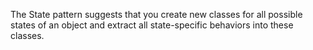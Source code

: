 The State pattern suggests that you create new classes for all possible states of an object and extract all state-specific behaviors into these classes.

